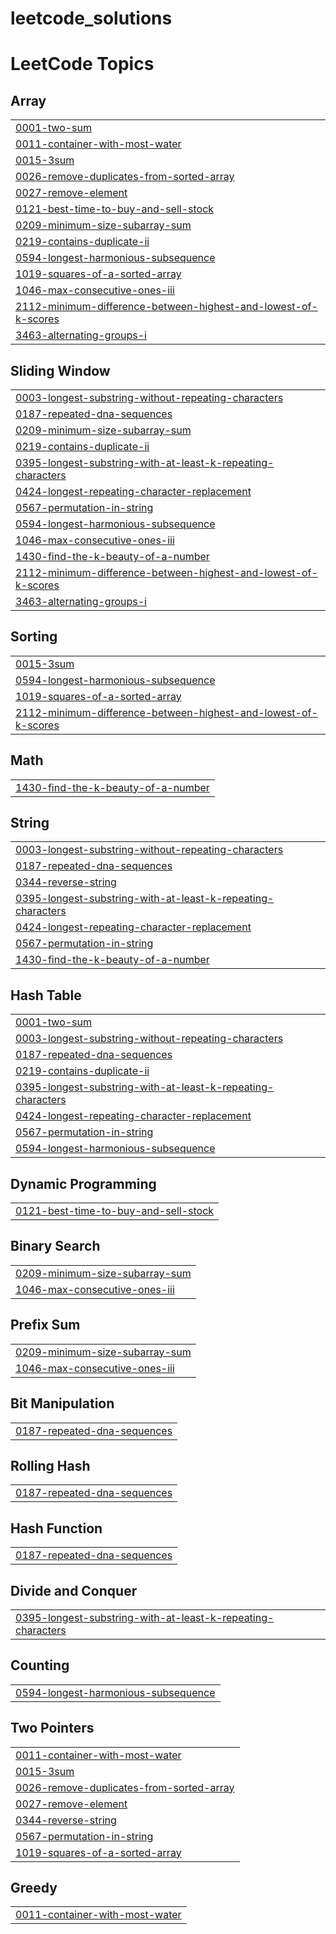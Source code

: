 # leetcode_solutions
<!---LeetCode Topics Start-->
# LeetCode Topics
## Array
|  |
| ------- |
| [0001-two-sum](https://github.com/kalkidan-teklay/leetcode_solutions/tree/master/0001-two-sum) |
| [0011-container-with-most-water](https://github.com/kalkidan-teklay/leetcode_solutions/tree/master/0011-container-with-most-water) |
| [0015-3sum](https://github.com/kalkidan-teklay/leetcode_solutions/tree/master/0015-3sum) |
| [0026-remove-duplicates-from-sorted-array](https://github.com/kalkidan-teklay/leetcode_solutions/tree/master/0026-remove-duplicates-from-sorted-array) |
| [0027-remove-element](https://github.com/kalkidan-teklay/leetcode_solutions/tree/master/0027-remove-element) |
| [0121-best-time-to-buy-and-sell-stock](https://github.com/kalkidan-teklay/leetcode_solutions/tree/master/0121-best-time-to-buy-and-sell-stock) |
| [0209-minimum-size-subarray-sum](https://github.com/kalkidan-teklay/leetcode_solutions/tree/master/0209-minimum-size-subarray-sum) |
| [0219-contains-duplicate-ii](https://github.com/kalkidan-teklay/leetcode_solutions/tree/master/0219-contains-duplicate-ii) |
| [0594-longest-harmonious-subsequence](https://github.com/kalkidan-teklay/leetcode_solutions/tree/master/0594-longest-harmonious-subsequence) |
| [1019-squares-of-a-sorted-array](https://github.com/kalkidan-teklay/leetcode_solutions/tree/master/1019-squares-of-a-sorted-array) |
| [1046-max-consecutive-ones-iii](https://github.com/kalkidan-teklay/leetcode_solutions/tree/master/1046-max-consecutive-ones-iii) |
| [2112-minimum-difference-between-highest-and-lowest-of-k-scores](https://github.com/kalkidan-teklay/leetcode_solutions/tree/master/2112-minimum-difference-between-highest-and-lowest-of-k-scores) |
| [3463-alternating-groups-i](https://github.com/kalkidan-teklay/leetcode_solutions/tree/master/3463-alternating-groups-i) |
## Sliding Window
|  |
| ------- |
| [0003-longest-substring-without-repeating-characters](https://github.com/kalkidan-teklay/leetcode_solutions/tree/master/0003-longest-substring-without-repeating-characters) |
| [0187-repeated-dna-sequences](https://github.com/kalkidan-teklay/leetcode_solutions/tree/master/0187-repeated-dna-sequences) |
| [0209-minimum-size-subarray-sum](https://github.com/kalkidan-teklay/leetcode_solutions/tree/master/0209-minimum-size-subarray-sum) |
| [0219-contains-duplicate-ii](https://github.com/kalkidan-teklay/leetcode_solutions/tree/master/0219-contains-duplicate-ii) |
| [0395-longest-substring-with-at-least-k-repeating-characters](https://github.com/kalkidan-teklay/leetcode_solutions/tree/master/0395-longest-substring-with-at-least-k-repeating-characters) |
| [0424-longest-repeating-character-replacement](https://github.com/kalkidan-teklay/leetcode_solutions/tree/master/0424-longest-repeating-character-replacement) |
| [0567-permutation-in-string](https://github.com/kalkidan-teklay/leetcode_solutions/tree/master/0567-permutation-in-string) |
| [0594-longest-harmonious-subsequence](https://github.com/kalkidan-teklay/leetcode_solutions/tree/master/0594-longest-harmonious-subsequence) |
| [1046-max-consecutive-ones-iii](https://github.com/kalkidan-teklay/leetcode_solutions/tree/master/1046-max-consecutive-ones-iii) |
| [1430-find-the-k-beauty-of-a-number](https://github.com/kalkidan-teklay/leetcode_solutions/tree/master/1430-find-the-k-beauty-of-a-number) |
| [2112-minimum-difference-between-highest-and-lowest-of-k-scores](https://github.com/kalkidan-teklay/leetcode_solutions/tree/master/2112-minimum-difference-between-highest-and-lowest-of-k-scores) |
| [3463-alternating-groups-i](https://github.com/kalkidan-teklay/leetcode_solutions/tree/master/3463-alternating-groups-i) |
## Sorting
|  |
| ------- |
| [0015-3sum](https://github.com/kalkidan-teklay/leetcode_solutions/tree/master/0015-3sum) |
| [0594-longest-harmonious-subsequence](https://github.com/kalkidan-teklay/leetcode_solutions/tree/master/0594-longest-harmonious-subsequence) |
| [1019-squares-of-a-sorted-array](https://github.com/kalkidan-teklay/leetcode_solutions/tree/master/1019-squares-of-a-sorted-array) |
| [2112-minimum-difference-between-highest-and-lowest-of-k-scores](https://github.com/kalkidan-teklay/leetcode_solutions/tree/master/2112-minimum-difference-between-highest-and-lowest-of-k-scores) |
## Math
|  |
| ------- |
| [1430-find-the-k-beauty-of-a-number](https://github.com/kalkidan-teklay/leetcode_solutions/tree/master/1430-find-the-k-beauty-of-a-number) |
## String
|  |
| ------- |
| [0003-longest-substring-without-repeating-characters](https://github.com/kalkidan-teklay/leetcode_solutions/tree/master/0003-longest-substring-without-repeating-characters) |
| [0187-repeated-dna-sequences](https://github.com/kalkidan-teklay/leetcode_solutions/tree/master/0187-repeated-dna-sequences) |
| [0344-reverse-string](https://github.com/kalkidan-teklay/leetcode_solutions/tree/master/0344-reverse-string) |
| [0395-longest-substring-with-at-least-k-repeating-characters](https://github.com/kalkidan-teklay/leetcode_solutions/tree/master/0395-longest-substring-with-at-least-k-repeating-characters) |
| [0424-longest-repeating-character-replacement](https://github.com/kalkidan-teklay/leetcode_solutions/tree/master/0424-longest-repeating-character-replacement) |
| [0567-permutation-in-string](https://github.com/kalkidan-teklay/leetcode_solutions/tree/master/0567-permutation-in-string) |
| [1430-find-the-k-beauty-of-a-number](https://github.com/kalkidan-teklay/leetcode_solutions/tree/master/1430-find-the-k-beauty-of-a-number) |
## Hash Table
|  |
| ------- |
| [0001-two-sum](https://github.com/kalkidan-teklay/leetcode_solutions/tree/master/0001-two-sum) |
| [0003-longest-substring-without-repeating-characters](https://github.com/kalkidan-teklay/leetcode_solutions/tree/master/0003-longest-substring-without-repeating-characters) |
| [0187-repeated-dna-sequences](https://github.com/kalkidan-teklay/leetcode_solutions/tree/master/0187-repeated-dna-sequences) |
| [0219-contains-duplicate-ii](https://github.com/kalkidan-teklay/leetcode_solutions/tree/master/0219-contains-duplicate-ii) |
| [0395-longest-substring-with-at-least-k-repeating-characters](https://github.com/kalkidan-teklay/leetcode_solutions/tree/master/0395-longest-substring-with-at-least-k-repeating-characters) |
| [0424-longest-repeating-character-replacement](https://github.com/kalkidan-teklay/leetcode_solutions/tree/master/0424-longest-repeating-character-replacement) |
| [0567-permutation-in-string](https://github.com/kalkidan-teklay/leetcode_solutions/tree/master/0567-permutation-in-string) |
| [0594-longest-harmonious-subsequence](https://github.com/kalkidan-teklay/leetcode_solutions/tree/master/0594-longest-harmonious-subsequence) |
## Dynamic Programming
|  |
| ------- |
| [0121-best-time-to-buy-and-sell-stock](https://github.com/kalkidan-teklay/leetcode_solutions/tree/master/0121-best-time-to-buy-and-sell-stock) |
## Binary Search
|  |
| ------- |
| [0209-minimum-size-subarray-sum](https://github.com/kalkidan-teklay/leetcode_solutions/tree/master/0209-minimum-size-subarray-sum) |
| [1046-max-consecutive-ones-iii](https://github.com/kalkidan-teklay/leetcode_solutions/tree/master/1046-max-consecutive-ones-iii) |
## Prefix Sum
|  |
| ------- |
| [0209-minimum-size-subarray-sum](https://github.com/kalkidan-teklay/leetcode_solutions/tree/master/0209-minimum-size-subarray-sum) |
| [1046-max-consecutive-ones-iii](https://github.com/kalkidan-teklay/leetcode_solutions/tree/master/1046-max-consecutive-ones-iii) |
## Bit Manipulation
|  |
| ------- |
| [0187-repeated-dna-sequences](https://github.com/kalkidan-teklay/leetcode_solutions/tree/master/0187-repeated-dna-sequences) |
## Rolling Hash
|  |
| ------- |
| [0187-repeated-dna-sequences](https://github.com/kalkidan-teklay/leetcode_solutions/tree/master/0187-repeated-dna-sequences) |
## Hash Function
|  |
| ------- |
| [0187-repeated-dna-sequences](https://github.com/kalkidan-teklay/leetcode_solutions/tree/master/0187-repeated-dna-sequences) |
## Divide and Conquer
|  |
| ------- |
| [0395-longest-substring-with-at-least-k-repeating-characters](https://github.com/kalkidan-teklay/leetcode_solutions/tree/master/0395-longest-substring-with-at-least-k-repeating-characters) |
## Counting
|  |
| ------- |
| [0594-longest-harmonious-subsequence](https://github.com/kalkidan-teklay/leetcode_solutions/tree/master/0594-longest-harmonious-subsequence) |
## Two Pointers
|  |
| ------- |
| [0011-container-with-most-water](https://github.com/kalkidan-teklay/leetcode_solutions/tree/master/0011-container-with-most-water) |
| [0015-3sum](https://github.com/kalkidan-teklay/leetcode_solutions/tree/master/0015-3sum) |
| [0026-remove-duplicates-from-sorted-array](https://github.com/kalkidan-teklay/leetcode_solutions/tree/master/0026-remove-duplicates-from-sorted-array) |
| [0027-remove-element](https://github.com/kalkidan-teklay/leetcode_solutions/tree/master/0027-remove-element) |
| [0344-reverse-string](https://github.com/kalkidan-teklay/leetcode_solutions/tree/master/0344-reverse-string) |
| [0567-permutation-in-string](https://github.com/kalkidan-teklay/leetcode_solutions/tree/master/0567-permutation-in-string) |
| [1019-squares-of-a-sorted-array](https://github.com/kalkidan-teklay/leetcode_solutions/tree/master/1019-squares-of-a-sorted-array) |
## Greedy
|  |
| ------- |
| [0011-container-with-most-water](https://github.com/kalkidan-teklay/leetcode_solutions/tree/master/0011-container-with-most-water) |
<!---LeetCode Topics End-->